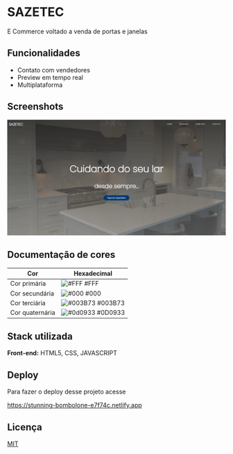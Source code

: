 
# SAZETEC

E Commerce voltado a venda de portas e janelas


## Funcionalidades

- Contato com vendedores
- Preview em tempo real
- Multiplataforma


## Screenshots

![App Screenshot](./assets//img/ImgSite.png)

## Documentação de cores

| Cor               | Hexadecimal                                                |
| ----------------- | ---------------------------------------------------------------- |
| Cor primária       | ![#FFF](https://via.placeholder.com/10/FFF?text=+) #FFF |
| Cor secundária       | ![#000](https://via.placeholder.com/10/000?text=+) #000 |
| Cor terciária       | ![#003B73](https://via.placeholder.com/10/003B73?text=+) #003B73 |
| Cor quaternária       | ![#0d0933](https://via.placeholder.com/10/0D0933?text=+) #0D0933 |


## Stack utilizada

**Front-end:** HTML5, CSS, JAVASCRIPT


## Deploy

Para fazer o deploy desse projeto acesse

  https://stunning-bombolone-e7f74c.netlify.app



## Licença

[MIT](https://choosealicense.com/licenses/mit/)

